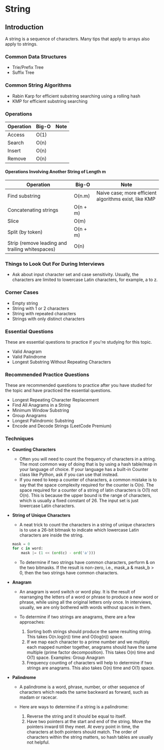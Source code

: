 # String

## Introduction
A string is a sequence of characters. Many tips that apply to arrays also apply to strings.

### Common Data Structures
- Trie/Prefix Tree
- Suffix Tree

### Common String Algorithms
- Rabin Karp for efficient substring searching using a rolling hash
- KMP for efficient substring searching

### Operations
| Operation               | Big-O    | Note                                          |
|-------------------------|----------|-----------------------------------------------|
| Access                  | O(1)     |                                               |
| Search                  | O(n)     |                                               |
| Insert                  | O(n)     |                                               |
| Remove                  | O(n)     |                                               |

#### Operations Involving Another String of Length m
| Operation               | Big-O    | Note                                          |
|-------------------------|----------|-----------------------------------------------|
| Find substring          | O(n.m)   | Naive case; more efficient algorithms exist, like KMP |
| Concatenating strings   | O(n + m) |                                               |
| Slice                   | O(m)     |                                               |
| Split (by token)        | O(n + m) |                                               |
| Strip (remove leading and trailing whitespaces) | O(n) |                                          |

### Things to Look Out For During Interviews
- Ask about input character set and case sensitivity. Usually, the characters are limited to lowercase Latin characters, for example, a to z.

### Corner Cases
- Empty string
- String with 1 or 2 characters
- String with repeated characters
- Strings with only distinct characters

### Essential Questions
These are essential questions to practice if you're studying for this topic.
- Valid Anagram
- Valid Palindrome
- Longest Substring Without Repeating Characters

### Recommended Practice Questions
These are recommended questions to practice after you have studied for the topic and have practiced the essential questions.
- Longest Repeating Character Replacement
- Find All Anagrams in a String
- Minimum Window Substring
- Group Anagrams
- Longest Palindromic Substring
- Encode and Decode Strings (LeetCode Premium)

### Techniques
- **Counting Characters**
  - Often you will need to count the frequency of characters in a string. The most common way of doing that is by using a hash table/map in your language of choice. If your language has a built-in Counter class like Python, ask if you can use that instead.
  - If you need to keep a counter of characters, a common mistake is to say that the space complexity required for the counter is O(n). The space required for a counter of a string of latin characters is O(1) not O(n). This is because the upper bound is the range of characters, which is usually a fixed constant of 26. The input set is just lowercase Latin characters.

- **String of Unique Characters**
  - A neat trick to count the characters in a string of unique characters is to use a 26-bit bitmask to indicate which lowercase Latin characters are inside the string.
  ```python
  mask = 0
  for c in word:
      mask |= (1 << (ord(c) - ord('a')))
  ```
    - To determine if two strings have common characters, perform & on the two bitmasks. If the result is non-zero, i.e., mask_a & mask_b > 0, then the two strings have common characters.
    
- **Anagram**
    - An anagram is word switch or word play. It is the result of rearranging the letters of a word or phrase to produce a new word or phrase, while using all the original letters only once. In interviews, usually, we are only bothered with words without spaces in them.

    - To determine if two strings are anagrams, there are a few approaches:

        1. Sorting both strings should produce the same resulting string. This takes O(n.log(n)) time and O(log(n)) space.
        2. If we map each character to a prime number and we multiply each mapped number together, anagrams should have the same multiple (prime factor decomposition). This takes O(n) time and O(1) space. Examples: Group Anagram
        3. Frequency counting of characters will help to determine if two strings are anagrams. This also takes O(n) time and O(1) space.

- **Palindrome**
    - A palindrome is a word, phrase, number, or other sequence of characters which reads the same backward as forward, such as madam or racecar.

    - Here are ways to determine if a string is a palindrome:
        1. Reverse the string and it should be equal to itself.
        2. Have two pointers at the start and end of the string. Move the pointers inward till they meet. At every point in time, the characters at both pointers should match.
        The order of characters within the string matters, so hash tables are usually not helpful.
